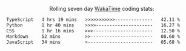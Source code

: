 <p align="center">Rolling seven day <a href="https://wakatime.com/@syrkis"/>WakaTime</a> coding stats:</p>
<!--START_SECTION:waka-->

```txt
TypeScript   4 hrs 19 mins   >>>>>>>>>>>--------------   42.11 %
Python       1 hr 40 mins    >>>>---------------------   16.27 %
CSS          1 hr 16 mins    >>>----------------------   12.50 %
Markdown     52 mins         >>-----------------------   08.60 %
JavaScript   34 mins         >------------------------   05.68 %
```

<!--END_SECTION:waka-->
